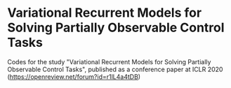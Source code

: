# Variational Recurrent Models for Solving Partially Observable Control Tasks
 Codes for the study "Variational Recurrent Models for Solving Partially Observable Control Tasks", published as a conference paper at ICLR 2020 (https://openreview.net/forum?id=r1lL4a4tDB)
